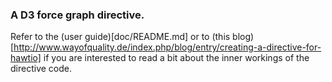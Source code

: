 ### A D3 force graph directive.

Refer to the (user guide)[doc/README.md] or to (this blog)[http://www.wayofquality.de/index.php/blog/entry/creating-a-directive-for-hawtio] if you are interested to read a bit about the inner workings of the directive code.
